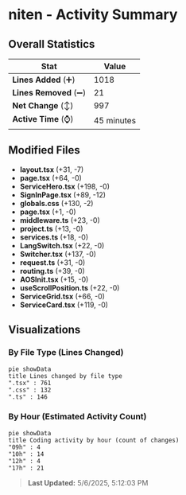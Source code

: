 # niten - Activity Summary 

## Overall Statistics

| Stat                   | Value                                                             |
| ---------------------- | ----------------------------------------------------------------- |
| **Lines Added** (➕)   | 1018                                          |
| **Lines Removed** (➖) | 21                                        |
| **Net Change** (↕)    | 997                |
| **Active Time** (⌚)   | 45 minutes |


## Modified Files
- **layout.tsx** (+31, -7)
- **page.tsx** (+64, -0)
- **ServiceHero.tsx** (+198, -0)
- **SignInPage.tsx** (+89, -12)
- **globals.css** (+130, -2)
- **page.tsx** (+1, -0)
- **middleware.ts** (+23, -0)
- **project.ts** (+13, -0)
- **services.ts** (+18, -0)
- **LangSwitch.tsx** (+22, -0)
- **Switcher.tsx** (+137, -0)
- **request.ts** (+31, -0)
- **routing.ts** (+39, -0)
- **AOSInit.tsx** (+15, -0)
- **useScrollPosition.ts** (+22, -0)
- **ServiceGrid.tsx** (+66, -0)
- **ServiceCard.tsx** (+119, -0)

## Visualizations

### By File Type (Lines Changed)

```mermaid
pie showData
title Lines changed by file type
".tsx" : 761
".css" : 132
".ts" : 146
```

### By Hour (Estimated Activity Count)

```mermaid
pie showData
title Coding activity by hour (count of changes)
"09h" : 4
"10h" : 14
"12h" : 4
"17h" : 21
```


> **Last Updated:** 5/6/2025, 5:12:03 PM